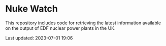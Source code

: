# Nuke Watch

This repository includes code for retrieving the latest information available on the output of EDF nuclear power plants in the UK.

Last updated: 2023-07-01 19:06